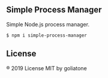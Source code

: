 ## Simple Process Manager

Simple Node.js process manager.

```
$ npm i simple-process-manager
```

## License
® 2019 License MIT by goliatone
